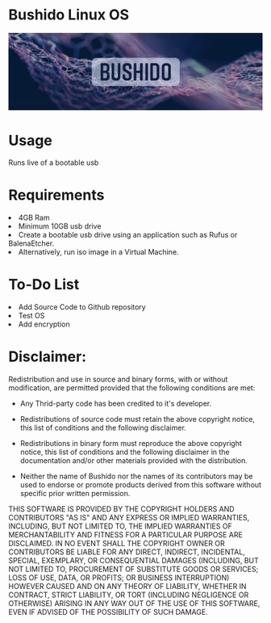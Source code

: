 # Bushido Linux OS

![](images/BUSHIDO.jpg)

# Usage 

Runs live of a bootable usb 

# Requirements 

<li>4GB Ram</li>
<li>Minimum 10GB usb drive</li>
<li>Create a bootable usb drive using an application such as Rufus or BalenaEtcher.</li>
<li>Alternatively, run iso image in a Virtual Machine.</li>

# To-Do List 
<li>Add Source Code to Github repository</li>
<li>Test OS</li>
<li>Add encryption</li> 



# Disclaimer:
 
Redistribution and use in source and binary forms, with or without modification, are permitted provided that the following conditions are met:

* Any Thrid-party code has been credited to it's developer.

* Redistributions of source code must retain the above copyright notice, 
  this list of conditions and the following disclaimer.

* Redistributions in binary form must reproduce the above copyright notice,
  this list of conditions and the following disclaimer in the documentation
  and/or other materials provided with the distribution.

* Neither the name of Bushido nor the names of its contributors 
  may be used to endorse or promote products derived from this software 
  without specific prior written permission.

THIS SOFTWARE IS PROVIDED BY THE COPYRIGHT HOLDERS AND CONTRIBUTORS "AS IS" AND ANY EXPRESS OR IMPLIED WARRANTIES, INCLUDING, BUT NOT LIMITED TO, THE IMPLIED WARRANTIES OF MERCHANTABILITY AND FITNESS FOR A PARTICULAR PURPOSE ARE DISCLAIMED. IN NO EVENT SHALL THE COPYRIGHT OWNER OR CONTRIBUTORS BE LIABLE FOR ANY DIRECT, INDIRECT, INCIDENTAL, SPECIAL, EXEMPLARY, OR CONSEQUENTIAL DAMAGES (INCLUDING, BUT NOT LIMITED TO, PROCUREMENT OF SUBSTITUTE GOODS OR SERVICES; LOSS OF USE, DATA, OR PROFITS; OR BUSINESS INTERRUPTION) HOWEVER CAUSED AND ON ANY THEORY OF LIABILITY, WHETHER IN CONTRACT, STRICT LIABILITY, OR TORT (INCLUDING NEGLIGENCE OR OTHERWISE) ARISING IN ANY WAY OUT OF THE USE OF THIS SOFTWARE, EVEN IF ADVISED OF THE POSSIBILITY OF SUCH DAMAGE.
